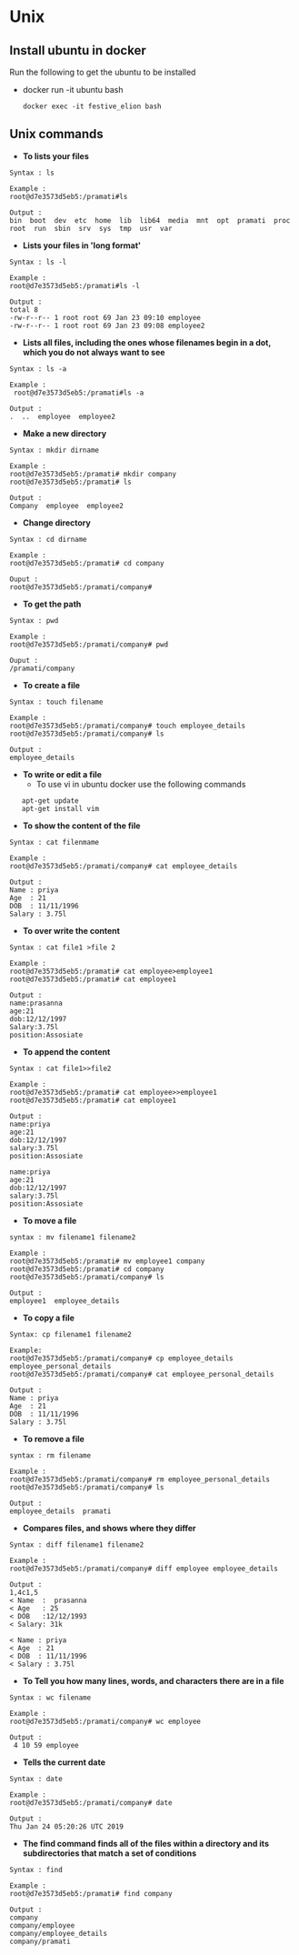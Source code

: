 # Unix
## Install ubuntu in docker

Run the following to get the ubuntu to be installed
 
 -  docker run -it ubuntu bash
 
     ```docker exec -it festive_elion bash ```

## Unix commands

 - **To lists your files**

 ```
Syntax : ls
 
Example :
root@d7e3573d5eb5:/pramati#ls
 
Output :
bin  boot  dev  etc  home  lib  lib64  media  mnt  opt  pramati  proc  root  run  sbin  srv  sys  tmp  usr  var
```

- **Lists your files in 'long format'** 

``` 
Syntax : ls -l

Example :
root@d7e3573d5eb5:/pramati#ls -l

Output :
total 8
-rw-r--r-- 1 root root 69 Jan 23 09:10 employee
-rw-r--r-- 1 root root 69 Jan 23 09:08 employee2
```

- **Lists all files, including the ones whose filenames begin in a dot, which you do not always want to see**

```
Syntax : ls -a

Example :
 root@d7e3573d5eb5:/pramati#ls -a
 
Output :
.  ..  employee  employee2
```

-  **Make a new directory**
```
Syntax : mkdir dirname

Example :
root@d7e3573d5eb5:/pramati# mkdir company
root@d7e3573d5eb5:/pramati# ls

Output :
Company  employee  employee2
```

-  **Change directory**

```
Syntax : cd dirname

Example :
root@d7e3573d5eb5:/pramati# cd company

Ouput :
root@d7e3573d5eb5:/pramati/company#
```

- **To get the path**

```
Syntax : pwd

Example :
root@d7e3573d5eb5:/pramati/company# pwd

Ouput :
/pramati/company
```

- **To create a file**

```
Syntax : touch filename

Example :
root@d7e3573d5eb5:/pramati/company# touch employee_details
root@d7e3573d5eb5:/pramati/company# ls

Output :
employee_details
````

- **To write or edit a file**
   - To use vi in ubuntu docker use the following commands
 ```
    apt-get update
    apt-get install vim   
   ``` 

- **To show the content of the file**

```
Syntax : cat filenmame

Example :
root@d7e3573d5eb5:/pramati/company# cat employee_details

Output :
Name : priya
Age  : 21
DOB  : 11/11/1996
Salary : 3.75l
```

- **To over write the content**

```
Syntax : cat file1 >file 2

Example :
root@d7e3573d5eb5:/pramati# cat employee>employee1
root@d7e3573d5eb5:/pramati# cat employee1

Output :
name:prasanna
age:21
dob:12/12/1997
Salary:3.75l
position:Assosiate
```

- **To append the content**
```
Syntax : cat file1>>file2

Example :
root@d7e3573d5eb5:/pramati# cat employee>>employee1
root@d7e3573d5eb5:/pramati# cat employee1

Output :
name:priya
age:21
dob:12/12/1997
salary:3.75l
position:Assosiate

name:priya
age:21
dob:12/12/1997
salary:3.75l
position:Assosiate
```

- **To move a file**

```
syntax : mv filename1 filename2

Example :
root@d7e3573d5eb5:/pramati# mv employee1 company
root@d7e3573d5eb5:/pramati# cd company
root@d7e3573d5eb5:/pramati/company# ls

Output :
employee1  employee_details
```

- **To copy a file**
```
Syntax: cp filename1 filename2

Example:
root@d7e3573d5eb5:/pramati/company# cp employee_details employee_personal_details 
root@d7e3573d5eb5:/pramati/company# cat employee_personal_details

Output :
Name : priya
Age  : 21
DOB  : 11/11/1996
Salary : 3.75l
```
-  **To remove a file**
```
syntax : rm filename

Example :
root@d7e3573d5eb5:/pramati/company# rm employee_personal_details
root@d7e3573d5eb5:/pramati/company# ls

Output :
employee_details  pramati
```
 
- **Compares files, and shows where they differ**
```
Syntax : diff filename1 filename2 

Example :
root@d7e3573d5eb5:/pramati/company# diff employee employee_details

Output :
1,4c1,5
< Name  :  prasanna
< Age   : 25
< DOB   :12/12/1993
< Salary: 31k

< Name : priya
< Age  : 21
< DOB  : 11/11/1996
< Salary : 3.75l
```
- **To Tell you how many lines, words, and characters there are in a file**
```
Syntax : wc filename

Example :
root@d7e3573d5eb5:/pramati/company# wc employee

Output :
 4 10 59 employee
 ```

- **Tells the current date**
```
Syntax : date

Example : 
root@d7e3573d5eb5:/pramati/company# date

Output :
Thu Jan 24 05:20:26 UTC 2019
```

- **The find command finds all of the files within a directory and its subdirectories that match a set of conditions**

```
Syntax : find 

Example :
root@d7e3573d5eb5:/pramati# find company

Output :
company
company/employee
company/employee_details
company/pramati
```
